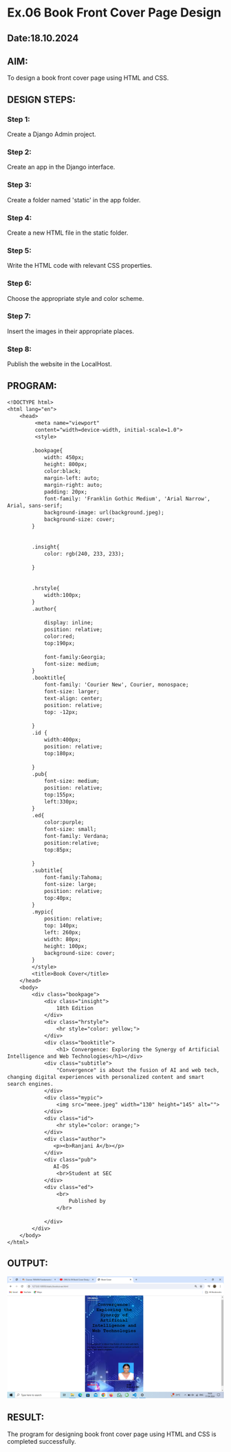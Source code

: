 # Ex.06 Book Front Cover Page Design
## Date:18.10.2024

## AIM:
To design a book front cover page using HTML and CSS.

## DESIGN STEPS:

### Step 1:
Create a Django Admin project.

### Step 2:
Create an app in the Django interface.

### Step 3:
Create a folder named 'static' in the app folder.

### Step 4:
Create a new HTML file in the static folder.

### Step 5:
Write the HTML code with relevant CSS properties.

### Step 6:
Choose the appropriate style and color scheme.

### Step 7:
Insert the images in their appropriate places.

### Step 8:
Publish the website in the LocalHost.

## PROGRAM:
```
<!DOCTYPE html>
<html lang="en">
    <head>
         <meta name="viewport" 
         content="width=device-width, initial-scale=1.0">
         <style>

        .bookpage{
            width: 450px;
            height: 800px;
            color:black;
            margin-left: auto;
            margin-right: auto;
            padding: 20px;
            font-family: 'Franklin Gothic Medium', 'Arial Narrow', Arial, sans-serif;
            background-image: url(background.jpeg);
            background-size: cover;
        }
            

        .insight{
            color: rgb(240, 233, 233);

        }

        
        .hrstyle{
            width:100px;
        }
        .author{
        
            display: inline;
            position: relative;
            color:red;
            top:190px;
            
            font-family:Georgia;
            font-size: medium;
        }
        .booktitle{
            font-family: 'Courier New', Courier, monospace;
            font-size: larger;
            text-align: center;
            position: relative;
            top: -12px;
        
        }
        .id {
            width:400px;
            position: relative;
            top:180px;
            
        }
        .pub{
            font-size: medium;
            position: relative;
            top:155px;
            left:330px;
        }
        .ed{
            color:purple;
            font-size: small;
            font-family: Verdana;
            position:relative;
            top:85px;

        }
        .subtitle{
            font-family:Tahoma;
            font-size: large;
            position: relative;
            top:40px;
        }
        .mypic{
            position: relative;
            top: 140px;
            left: 260px;
            width: 80px;
            height: 100px;
            background-size: cover;
        }
        </style>
        <title>Book Cover</title>
    </head>
    <body>
        <div class="bookpage">
            <div class="insight">
                18th Edition
            </div>
            <div class="hrstyle">
                <hr style="color: yellow;">
            </div>
            <div class="booktitle">
                <h1> Convergence: Exploring the Synergy of Artificial Intelligence and Web Technologies</h1></div>
            <div class="subtitle">
                "Convergence" is about the fusion of AI and web tech, changing digital experiences with personalized content and smart search engines.
            </div>
            <div class="mypic">
                <img src="meee.jpeg" width="130" height="145" alt="">
            </div>
            <div class="id">
                <hr style="color: orange;">
            </div>
            <div class="author">
               <p><b>Ranjani A</b></p>
            </div>
            <div class="pub">
               AI-DS
                <br>Student at SEC
            </div>
            <div class="ed">
                <br>
                    Published by
                </br>
                
            </div>
        </div>
    </body>
</html>
```


## OUTPUT:
![alt text](image.png)

## RESULT:
The program for designing book front cover page using HTML and CSS is completed successfully.
